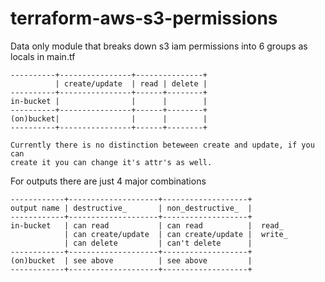 # terraform-aws-s3-permissions

Data only module that breaks down s3 iam permissions into 6 groups as locals in main.tf
```
----------+----------------+---------------+
          | create/update  | read | delete |
----------+----------------+------+--------+
in-bucket |                |      |        |
----------+----------------+------+--------+
(on)bucket|                |      |        |
----------+----------------+------+--------+

Currently there is no distinction beteween create and update, if you can 
create it you can change it's attr's as well.

```

For outputs there are just 4 major combinations

```
------------+--------------------+-------------------+
output name | destructive_       | non_destructive_  |
------------+--------------------+-------------------+
in-bucket   | can read           | can read          |  read_ 
            | can create/update  | can create/update |  write_
            | can delete         | can't delete      |  
------------+--------------------+-------------------+
(on)bucket  | see above          | see above         |
------------+--------------------+-------------------+
```
